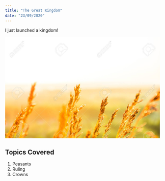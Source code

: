 ```yaml
---
title: "The Great Kingdom"
date: "23/09/2020"
---
```


I just launched a kingdom!

![A pictrue of yellow grass in the morning](./grass.jpg)

## Topics Covered

1. Peasants
2. Ruling
3. Crowns